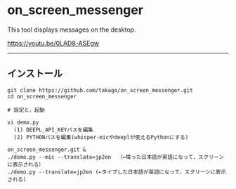 # on_screen_messenger
This tool displays messages on the desktop.

https://youtu.be/0LAD8-ASEgw

----
## インストール
```
git clone https://github.com/takago/on_screen_messenger.git
cd on_screen_messenger

# 設定と，起動

vi demo.py 
  (1) DEEPL_API_KEYパスを編集
  (2) PYTHONパスを編集(whisper-micやdeeplが使えるPythonにする)

on_screen_messenger.git &
./demo.py --mic --translate=jp2en  （←喋った日本語が英語になって，スクリーンに表示される）
./demo.py --translate=jp2en (←タイプした日本語が英語になって，スクリーンに表示される)
```
